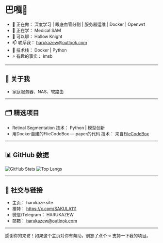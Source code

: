 # 巴嘎👋

- 🔭 正在做： 深度学习 | 眼底血管分割 | 服务器运维 | Docker | Openwrt
- 🌱 正在学： Medical SAM
- 💬 可以聊： Hollow Knight
- 📫 联系我： harukazew@outlook.com
- 🧰 技术栈： Docker | Python
- ⚡ 有趣的事实： imsb

---

## 🧩 关于我
- 家庭服务器、NAS、软路由

---

## 🗂️ 精选项目
- Retinal Segmentation
  技术： Python | 模型创新
- 用Docker自建的FlieCodeBox — paper的代码
  技术： 来自[FileCodeBox](https://github.com/vastsa/FileCodeBox)

---

## 📊 GitHub 数据
![GitHub Stats](https://github-readme-stats.vercel.app/api?username=SoulNail&show_icons=true&theme=transparent)
![Top Langs](https://github-readme-stats.vercel.app/api/top-langs/?username=SoulNail&layout=compact&theme=transparent)


---


## 🧍 社交与链接
- 主页： harukaze.site
- 推特： https://x.com/SAKULA111
- 微信/Telegram： HARUKAZEW
- 邮箱： harukazew@outlook.com

---

感谢你的来访！如果这个主页对你有帮助，别忘了点个 ⭐ 支持一下我的项目。
